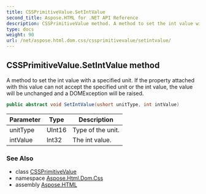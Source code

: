 ```yaml
---
title: CSSPrimitiveValue.SetIntValue
second_title: Aspose.HTML for .NET API Reference
description: CSSPrimitiveValue method. A method to set the int value with a specified unit. If the property attached with this value can not accept the specified unit or the int value the value will be unchanged and a DOMException will be raised
type: docs
weight: 90
url: /net/aspose.html.dom.css/cssprimitivevalue/setintvalue/
---
```

## CSSPrimitiveValue.SetIntValue method

A method to set the int value with a specified unit. If the property attached with this value can not accept the specified unit or the int value, the value will be unchanged and a DOMException will be raised.

```csharp
public abstract void SetIntValue(ushort unitType, int intValue)
```

| Parameter | Type | Description |
| --- | --- | --- |
| unitType | UInt16 | Type of the unit. |
| intValue | Int32 | The int value. |

### See Also

* class [CSSPrimitiveValue](../)
* namespace [Aspose.Html.Dom.Css](../../cssprimitivevalue/)
* assembly [Aspose.HTML](../../../)
